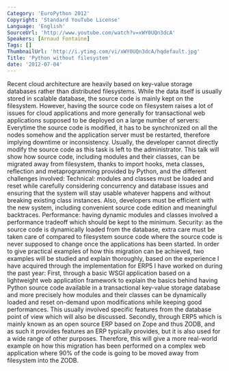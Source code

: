 ```yaml
---
Category: 'EuroPython 2012'
Copyright: 'Standard YouTube License'
Language: 'English'
SourceUrl: 'http://www.youtube.com/watch?v=xWY0UQn3dcA'
Speakers: [Arnaud Fontaine]
Tags: []
ThumbnailUrl: 'http://i.ytimg.com/vi/xWY0UQn3dcA/hqdefault.jpg'
Title: 'Python without filesystem'
date: '2012-07-04'
---
```

Recent cloud architecture are heavily based on key-value storage databases
rather than distributed filesystems. While the data itself is usually stored
in scalable database, the source code is mainly kept on the filesystem.
However, having the source code on filesystem raises a lot of issues for cloud
applications and more generally for transactional web applications supposed to
be deployed on a large number of servers: Everytime the source code is
modified, it has to be synchronized on all the nodes somehow and the
application server must be restarted, therefore implying downtime or
inconsistency. Usually, the developer cannot directly modify the source code
as this task is left to the administrator. This talk will show how source
code, including modules and their classes, can be migrated away from
filesystem, thanks to import hooks, meta classes, reflection and
metaprogramming provided by Python, and the different challenges involved:
Technical: modules and classes must be loaded and reset while carefully
considering concurrency and database issues and ensuring that the system will
stay usable whatever happens and without breaking existing class instances.
Also, developers must be efficient with the new system, including convenient
source code edition and meaningful backtraces. Performance: having dynamic
modules and classes involved a performance tradeoff which should be kept to
the minimum. Security: as the source code is dynamically loaded from the
database, extra care must be taken care of compared to filesystem source code
where the source code is never supposed to change once the applications has
been started. In order to give practical examples of how this migration can be
achieved, two examples will be studied and explain thoroughly, based on the
experience I have acquired through the implementation for ERP5 I have worked
on during the past year: First, through a basic WSGI application based on a
lightweight web application framework to explain the basics behind having
Python source code available in a transactional key-value storage database and
more precisely how modules and their classes can be dynamically loaded and
reset on-demand upon modifications while keeping good performances. This
usually involved specific features from the database point of view which will
also be discussed. Secondly, through ERP5 which is mainly known as an open
source ERP based on Zope and thus ZODB, and as such it provides features an
ERP typically provides, but it is also used for a wide range of other
purposes. Therefore, this will give a more real-world example on how this
migration has been performed on a complex web application where 90% of the
code is going to be moved away from filesystem into the ZODB.

